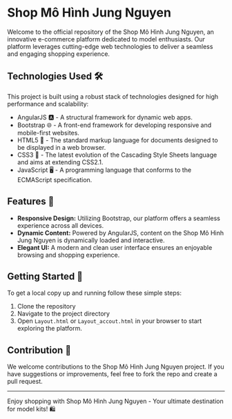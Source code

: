 # Shop Mô Hình Jung Nguyen

Welcome to the official repository of the Shop Mô Hình Jung Nguyen, an innovative e-commerce platform dedicated to model enthusiasts. Our platform leverages cutting-edge web technologies to deliver a seamless and engaging shopping experience.

## Technologies Used 🛠️

This project is built using a robust stack of technologies designed for high performance and scalability:

- AngularJS 🅰️ - A structural framework for dynamic web apps.
- Bootstrap 🌐 - A front-end framework for developing responsive and mobile-first websites.
- HTML5 📄 - The standard markup language for documents designed to be displayed in a web browser.
- CSS3 🎨 - The latest evolution of the Cascading Style Sheets language and aims at extending CSS2.1.
- JavaScript 🖥️ - A programming language that conforms to the ECMAScript specification.

## Features 🚀

- **Responsive Design:** Utilizing Bootstrap, our platform offers a seamless experience across all devices.
- **Dynamic Content:** Powered by AngularJS, content on the Shop Mô Hình Jung Nguyen is dynamically loaded and interactive.
- **Elegant UI:** A modern and clean user interface ensures an enjoyable browsing and shopping experience.

## Getting Started 🚀

To get a local copy up and running follow these simple steps:

1. Clone the repository
2. Navigate to the project directory
3. Open `Layout.html` or `Layout_accout.html` in your browser to start exploring the platform.

## Contribution 🌱

We welcome contributions to the Shop Mô Hình Jung Nguyen project. If you have suggestions or improvements, feel free to fork the repo and create a pull request.

---

Enjoy shopping with Shop Mô Hình Jung Nguyen - Your ultimate destination for model kits! 🛍️
